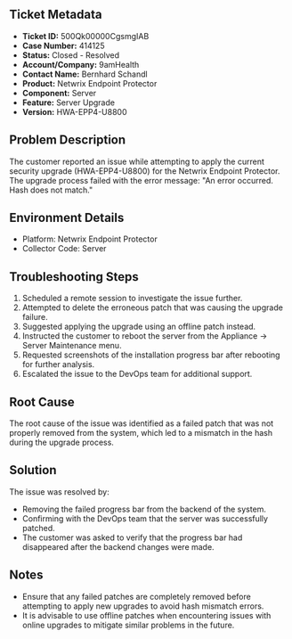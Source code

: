 ## Ticket Metadata
- **Ticket ID:** 500Qk00000CgsmgIAB
- **Case Number:** 414125
- **Status:** Closed - Resolved
- **Account/Company:** 9amHealth
- **Contact Name:** Bernhard Schandl
- **Product:** Netwrix Endpoint Protector
- **Component:** Server
- **Feature:** Server Upgrade
- **Version:** HWA-EPP4-U8800

## Problem Description
The customer reported an issue while attempting to apply the current security upgrade (HWA-EPP4-U8800) for the Netwrix Endpoint Protector. The upgrade process failed with the error message: "An error occurred. Hash does not match."

## Environment Details
- Platform: Netwrix Endpoint Protector
- Collector Code: Server

## Troubleshooting Steps
1. Scheduled a remote session to investigate the issue further.
2. Attempted to delete the erroneous patch that was causing the upgrade failure.
3. Suggested applying the upgrade using an offline patch instead.
4. Instructed the customer to reboot the server from the Appliance -> Server Maintenance menu.
5. Requested screenshots of the installation progress bar after rebooting for further analysis.
6. Escalated the issue to the DevOps team for additional support.

## Root Cause
The root cause of the issue was identified as a failed patch that was not properly removed from the system, which led to a mismatch in the hash during the upgrade process.

## Solution
The issue was resolved by:
- Removing the failed progress bar from the backend of the system.
- Confirming with the DevOps team that the server was successfully patched.
- The customer was asked to verify that the progress bar had disappeared after the backend changes were made.

## Notes
- Ensure that any failed patches are completely removed before attempting to apply new upgrades to avoid hash mismatch errors.
- It is advisable to use offline patches when encountering issues with online upgrades to mitigate similar problems in the future.